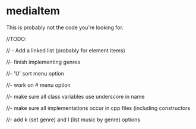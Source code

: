 # mediaItem


This is probably not the code you're looking for.


//TODO: </br>

// - Add a linked list (probably for element items)</br>

//- finish implementing genres</br>

//- 'U' sort menu option</br>

//- work on # menu option</br>

//- make sure all class variables use underscore in name</br>

//- make sure all implementations occur in cpp files (including constructors</br>

//- add k (set genre) and l (list music by genre) options </br>